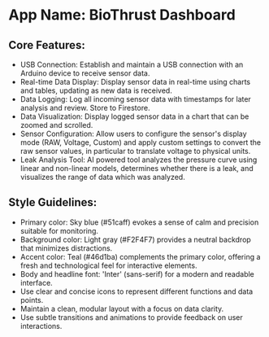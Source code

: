 # **App Name**: BioThrust Dashboard

## Core Features:

- USB Connection: Establish and maintain a USB connection with an Arduino device to receive sensor data.
- Real-time Data Display: Display sensor data in real-time using charts and tables, updating as new data is received.
- Data Logging: Log all incoming sensor data with timestamps for later analysis and review. Store to Firestore.
- Data Visualization: Display logged sensor data in a chart that can be zoomed and scrolled.
- Sensor Configuration: Allow users to configure the sensor's display mode (RAW, Voltage, Custom) and apply custom settings to convert the raw sensor values, in particular to translate voltage to physical units. 
- Leak Analysis Tool: AI powered tool analyzes the pressure curve using linear and non-linear models, determines whether there is a leak, and visualizes the range of data which was analyzed.

## Style Guidelines:

- Primary color: Sky blue (#51caff) evokes a sense of calm and precision suitable for monitoring.
- Background color: Light gray (#F2F4F7) provides a neutral backdrop that minimizes distractions.
- Accent color: Teal (#46d1ba) complements the primary color, offering a fresh and technological feel for interactive elements.
- Body and headline font: 'Inter' (sans-serif) for a modern and readable interface.
- Use clear and concise icons to represent different functions and data points.
- Maintain a clean, modular layout with a focus on data clarity.
- Use subtle transitions and animations to provide feedback on user interactions.